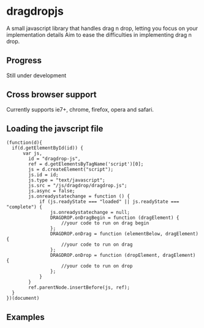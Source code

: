 dragdropjs
==========
A small javascript library that handles drag n drop, letting you focus on your implementation details
Aim to ease the difficulties in implementing drag n drop.
## Progress
Still  under development
## Cross browser support
Currently supports ie7+, chrome, firefox, opera and safari.
## Loading the javscript file

    (function(d){
      if(d.getElementById(id)) {
          var js,
        	id = "dragdrop-js",
      		ref = d.getElementsByTagName('script')[0];
      		js = d.createElement("script");
      		js.id = id;
      		js.type = "text/javascript";
      		js.src = "/js/dragdrop/dragdrop.js";
      		js.async = false;
      		js.onreadystatechange = function () {
      			if (js.readyState === "loaded" || js.readyState === "complete") {
      				js.onreadystatechange = null;
        			DRAGDROP.onDragBegin = function (dragElement) {
        	            //your code to run on drag begin
                    };
            	    DRAGDROP.onDrag = function (elementBelow, dragElement) {
                        //your code to run on drag
            	    };
            	    DRAGDROP.onDrop = function (dropElement, dragElement) {
                        //your code to run on drop
            	    };
                }
      		}
      		ref.parentNode.insertBefore(js, ref);
      }
    })(document)
## Examples
